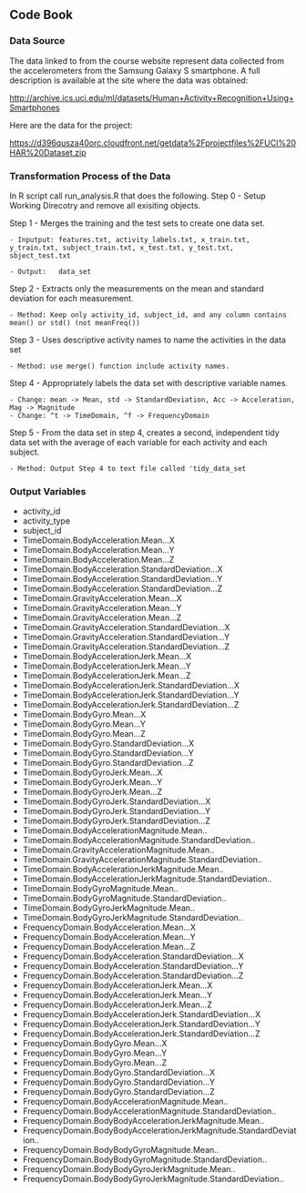 ## Code Book

### Data Source
The data linked to from the course website represent data collected from the accelerometers from the Samsung Galaxy S smartphone. A full description is available at the site where the data was obtained: 

http://archive.ics.uci.edu/ml/datasets/Human+Activity+Recognition+Using+Smartphones 

Here are the data for the project: 

https://d396qusza40orc.cloudfront.net/getdata%2Fprojectfiles%2FUCI%20HAR%20Dataset.zip 

### Transformation Process of the Data
In R script call run_analysis.R that does the following.
Step 0 	- Setup Working Direcotry and remove all exisiting objects.

Step 1 	- Merges the training and the test sets to create one data set.
	
	- Inputput:	features.txt, activity_labels.txt, x_train.txt, y_train.txt, subject_train.txt, x_test.txt, y_test.txt, sbject_test.txt
	
	- Output: 	data_set

Step 2 - Extracts only the measurements on the mean and standard deviation for each measurement. 

	- Method: Keep only activity_id, subject_id, and any column contains mean() or std() (not meanFreq())

Step 3 - Uses descriptive activity names to name the activities in the data set

	- Method: use merge() function include activity names.

Step 4 - Appropriately labels the data set with descriptive variable names. 

	- Change: mean -> Mean, std -> StandardDeviation, Acc -> Acceleration, Mag -> Magnitude
	- Change: ^t -> TimeDomain, ^f -> FrequencyDomain

Step 5 - From the data set in step 4, creates a second, independent tidy data set with the average of each variable for each activity and each subject.

	- Method: Output Step 4 to text file called 'tidy_data_set

### Output Variables 
- activity_id
- activity_type
- subject_id
- TimeDomain.BodyAcceleration.Mean...X
- TimeDomain.BodyAcceleration.Mean...Y
- TimeDomain.BodyAcceleration.Mean...Z
- TimeDomain.BodyAcceleration.StandardDeviation...X
- TimeDomain.BodyAcceleration.StandardDeviation...Y
- TimeDomain.BodyAcceleration.StandardDeviation...Z
- TimeDomain.GravityAcceleration.Mean...X
- TimeDomain.GravityAcceleration.Mean...Y
- TimeDomain.GravityAcceleration.Mean...Z
- TimeDomain.GravityAcceleration.StandardDeviation...X
- TimeDomain.GravityAcceleration.StandardDeviation...Y
- TimeDomain.GravityAcceleration.StandardDeviation...Z
- TimeDomain.BodyAccelerationJerk.Mean...X
- TimeDomain.BodyAccelerationJerk.Mean...Y
- TimeDomain.BodyAccelerationJerk.Mean...Z
- TimeDomain.BodyAccelerationJerk.StandardDeviation...X
- TimeDomain.BodyAccelerationJerk.StandardDeviation...Y
- TimeDomain.BodyAccelerationJerk.StandardDeviation...Z
- TimeDomain.BodyGyro.Mean...X
- TimeDomain.BodyGyro.Mean...Y
- TimeDomain.BodyGyro.Mean...Z
- TimeDomain.BodyGyro.StandardDeviation...X
- TimeDomain.BodyGyro.StandardDeviation...Y
- TimeDomain.BodyGyro.StandardDeviation...Z
- TimeDomain.BodyGyroJerk.Mean...X
- TimeDomain.BodyGyroJerk.Mean...Y
- TimeDomain.BodyGyroJerk.Mean...Z
- TimeDomain.BodyGyroJerk.StandardDeviation...X
- TimeDomain.BodyGyroJerk.StandardDeviation...Y
- TimeDomain.BodyGyroJerk.StandardDeviation...Z
- TimeDomain.BodyAccelerationMagnitude.Mean..
- TimeDomain.BodyAccelerationMagnitude.StandardDeviation..
- TimeDomain.GravityAccelerationMagnitude.Mean..
- TimeDomain.GravityAccelerationMagnitude.StandardDeviation..
- TimeDomain.BodyAccelerationJerkMagnitude.Mean..
- TimeDomain.BodyAccelerationJerkMagnitude.StandardDeviation..
- TimeDomain.BodyGyroMagnitude.Mean..
- TimeDomain.BodyGyroMagnitude.StandardDeviation..
- TimeDomain.BodyGyroJerkMagnitude.Mean..
- TimeDomain.BodyGyroJerkMagnitude.StandardDeviation..
- FrequencyDomain.BodyAcceleration.Mean...X
- FrequencyDomain.BodyAcceleration.Mean...Y
- FrequencyDomain.BodyAcceleration.Mean...Z
- FrequencyDomain.BodyAcceleration.StandardDeviation...X
- FrequencyDomain.BodyAcceleration.StandardDeviation...Y
- FrequencyDomain.BodyAcceleration.StandardDeviation...Z
- FrequencyDomain.BodyAccelerationJerk.Mean...X
- FrequencyDomain.BodyAccelerationJerk.Mean...Y
- FrequencyDomain.BodyAccelerationJerk.Mean...Z
- FrequencyDomain.BodyAccelerationJerk.StandardDeviation...X
- FrequencyDomain.BodyAccelerationJerk.StandardDeviation...Y
- FrequencyDomain.BodyAccelerationJerk.StandardDeviation...Z
- FrequencyDomain.BodyGyro.Mean...X
- FrequencyDomain.BodyGyro.Mean...Y
- FrequencyDomain.BodyGyro.Mean...Z
- FrequencyDomain.BodyGyro.StandardDeviation...X
- FrequencyDomain.BodyGyro.StandardDeviation...Y
- FrequencyDomain.BodyGyro.StandardDeviation...Z
- FrequencyDomain.BodyAccelerationMagnitude.Mean..
- FrequencyDomain.BodyAccelerationMagnitude.StandardDeviation..
- FrequencyDomain.BodyBodyAccelerationJerkMagnitude.Mean..
- FrequencyDomain.BodyBodyAccelerationJerkMagnitude.StandardDeviation..
- FrequencyDomain.BodyBodyGyroMagnitude.Mean..
- FrequencyDomain.BodyBodyGyroMagnitude.StandardDeviation..
- FrequencyDomain.BodyBodyGyroJerkMagnitude.Mean..
- FrequencyDomain.BodyBodyGyroJerkMagnitude.StandardDeviation..
